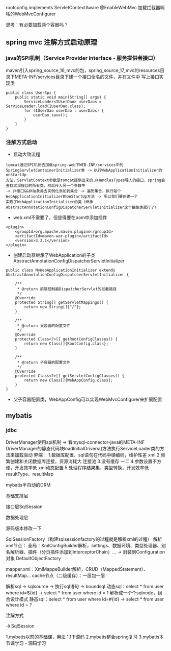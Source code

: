 

rootconfig implements ServletContextAware
@EnableWebMvc
加载拦截器啊啥的WebMvcConfigurer



思考：有必要加载两个容器吗？



## spring mvc 注解方式启动原理
### java的SPI机制（Service Provider interface - 服务提供者接口）
maven引入spring_source_16_mvc的包，spring_source_17_mvc的resources目录下META-INF/services目录下建一个接口全名的文件，并在文件中
写上接口实现类
```
public class UserSpi {
    public static void main(String[] args) {
        ServiceLoader<IUserDao> userDaos = ServiceLoader.load(IUserDao.class);
        for (IUserDao userDao : userDaos) {
            userDao.save();
        }
    }
}
```

### 注解方式启动
* 启动大致流程
```
tomcat通过SPI机制去加载spring-web下WEB-INF/services中的SpringServletContainerInitializer类 -> 执行WebApplicationInitializer的onStartUp
方法，ServletContext参数是tomcat提供进来的,@HandlesTypes导入的接口，spring会去找实现接口的所有类，然后传入另一个参数中
-> 非接口&&非抽象类去实例化添加到集合 -> 遍历集合，执行每个WebApplicationInitializer的onStartUp方法 -> 所以我们要创建一个
实现了WebApplicationInitializer的类（继承AbstractAnnotationConfigDispatcherServletInitializer这个抽象类就行了）
```
* web.xml不需要了，但是得要在pom中添加插件
```
<plugin>
    <groupId>org.apache.maven.plugins</groupId>
    <artifactId>maven-war-plugin</artifactId>
    <version>3.3.1</version>
</plugin>
```
* 创建启动器继承了WebApplication的子类AbstractAnnotationConfigDispatcherServletInitializer
```
public class MyWebApplicationInitializer extends AbstractAnnotationConfigDispatcherServletInitializer {

    /**
     * @return 前端控制器DispatcherServlet的拦截路径
     */
    @Override
    protected String[] getServletMappings() {
        return new String[]{"/"};
    }

    /**
     * @return 父容器的配置文件
     */
    @Override
    protected Class<?>[] getRootConfigClasses() {
        return new Class[]{RootConfig.class};
    }

    /**
     * @return 子容器的配置文件
     */
    @Override
    protected Class<?>[] getServletConfigClasses() {
        return new Class[]{WebAppConfig.class};
    }
}
```
* 父子容器配置类，WebAppConfig可以实现WebMvcConfigurer来扩展配置






## mybatis
### jdbc
DriverManager使用spi机制 -> 看mysql-connector-java的META-INF
DriverManager的静态代码块loadInitialDrivers()方法执行ServiceLoader类的方法来加载驱动
弊端：
1.数据库配置、sql语句在代码中硬编码，维护性差
xml
2.频繁创建和关闭数据库连接，资源消耗大
连接池
3.没有缓存
一二
4.参数设置不方便，开发效率低
xml动态配置<if>
5.处理程序结果集、类型转换，开发效率低
resultType、resultMap

mybatis半自动的ORM  

基础支撑层

接口层SqlSession

数据处理层

源码版本修改一下

SqlSessionFactory（构建sqlsessionfactory的过程就是解析xml的过程） 
解析xml节点：
全局：XmlConfigBuilder解析，settings、数据环境、类型处理器、别名解析器、插件（分页插件添加到InterceptorChain）... -> 封装到Configuration对象
DefaultObjectFactory



mapper.xml：XmlMappeBuilder解析，CRUD（MappedStatement）、resultMap...
cache节点（二级缓存）：一层包一层

解析sql -> sqlsource -> 执行sql语句 -> boundsql
动态sql：select * from user where id=${id} -> select * from user where id = 1
解析成一个个sqlnode，组合设计模式
静态sql：select * from user where id=#{id} -> select * from user where id = ?

注解方式

-》 SqlSession

1.mybatis以前的基础课，用法
1.1下源码
2.mybatis整合spring复习
3.mybatis本节课学习 - 源码学习







